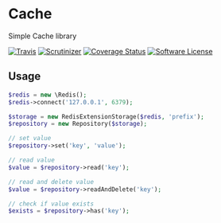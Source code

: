 # Cache
Simple Cache library

[![Travis](https://img.shields.io/travis/RNGR/Cache.svg?maxAge=2592000&style=flat-square)]()
[![Scrutinizer](https://img.shields.io/scrutinizer/g/rngr/cache.svg?maxAge=2592000&style=flat-square)]()
[![Coverage Status](https://img.shields.io/scrutinizer/coverage/g/rngr/cache.svg?maxAge=2592000&style=flat-square)]()
[![Software License](https://img.shields.io/badge/license-MIT-brightgreen.svg?style=flat-square)](LICENSE)

## Usage

```php
$redis = new \Redis();
$redis->connect('127.0.0.1', 6379);

$storage = new RedisExtensionStorage($redis, 'prefix');
$repository = new Repository($storage);

// set value
$repository->set('key', 'value');

// read value
$value = $repository->read('key');

// read and delete value
$value = $repository->readAndDelete('key');

// check if value exists
$exists = $repository->has('key');
```
